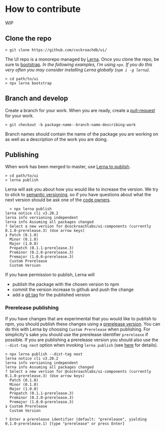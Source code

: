 # How to contribute

WIP

## Clone the repo

```
> git clone https://github.com/cockroachdb/ui/
```

The UI repo is a monorepo managed by [Lerna](https://lerna.js.org/). Once you clone the repo, be sure to [bootstrap](). _In the following examples, I'm using `npx`. If you do this very often you may consider installing Lerna globally (`npm i -g lerna`)._

```
> cd path/to/ui
> npx lerna bootstrap
```

## Branch and develop

Create a branch for your work. When you are ready, create a [pull-request](https://help.github.com/en/github/collaborating-with-issues-and-pull-requests/proposing-changes-to-your-work-with-pull-requests) for your work.

```
> git checkout -b package-name--branch-name-describing-work
```

Branch names should contain the name of the package you are working on as well as a description of the work you are doing.

## Publishing

When work has been merged to master, use [Lerna to publish](https://lerna.js.org/#command-publish).

```
> cd path/to/ui
> lerna publish
```

Lerna will ask you about how you would like to increase the version. We try to stick to [semantic versioning](https://semver.org/), so if you have questions about what the next version should be ask one of the [code owners](https://github.com/cockroachdb/ui/blob/master/CODEOWNERS).

```
  > npx lerna publish
lerna notice cli v3.20.2
lerna info versioning independent
lerna info Assuming all packages changed
? Select a new version for @cockroachlabs/ui-components (currently 0.1.0-prerelease.3) (Use arrow keys)
❯ Patch (0.1.0)
  Minor (0.1.0)
  Major (1.0.0)
  Prepatch (0.1.1-prerelease.3)
  Preminor (0.2.0-prerelease.3)
  Premajor (1.0.0-prerelease.3)
  Custom Prerelease
  Custom Version
```

If you have permission to publish, Lerna will

- publish the package with the chosen version to npm
- commit the version increase to github and push the change
- add a [git tag](https://git-scm.com/book/en/v2/Git-Basics-Tagging) for the published version

### Prerelease publishing

If you have changes that are experimental that you would like to publish to npm, you should publish these changes using a [prerelease version](https://semver.org/#spec-item-9). You can do this with Lerna by choosing `Custom Prerelease` when publishing. For simplicity's sake you should use the prerelease identifier `prerelease` if possible. If you are publishing a prerelease version you should also use the `--dist-tag next` option when invoking `lerna publish` (see [here](https://medium.com/@mbostock/prereleases-and-npm-e778fc5e2420) for details).

```
> npx lerna publish --dist-tag next
lerna notice cli v3.20.2
lerna info versioning independent
lerna info Assuming all packages changed
? Select a new version for @cockroachlabs/ui-components (currently 0.1.0-prerelease.3) (Use arrow keys)
  Patch (0.1.0)
  Minor (0.1.0)
  Major (1.0.0)
  Prepatch (0.1.1-prerelease.3)
  Preminor (0.2.0-prerelease.3)
  Premajor (1.0.0-prerelease.3)
❯ Custom Prerelease
  Custom Version

? Enter a prerelease identifier (default: "prerelease", yielding 0.1.0-prerelease.1) [type "prerelease" or press Enter]
```
